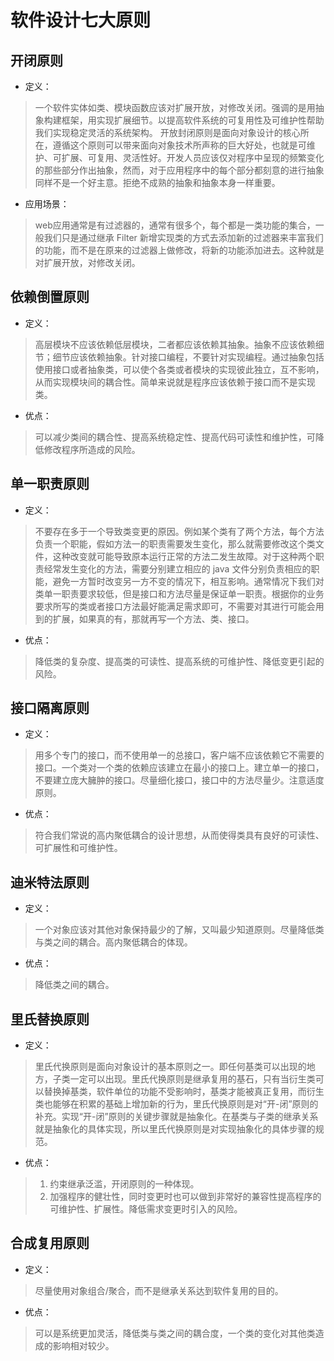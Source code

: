 # 软件设计七大原则
## 开闭原则
* 定义：
> 一个软件实体如类、模块函数应该对扩展开放，对修改关闭。强调的是用抽象构建框架，用实现扩展细节。以提高软件系统的可复用性及可维护性帮助我们实现稳定灵活的系统架构。
> 开放封闭原则是面向对象设计的核心所在，遵循这个原则可以带来面向对象技术所声称的巨大好处，也就是可维护、可扩展、可复用、灵活性好。开发人员应该仅对程序中呈现的频繁变化的那些部分作出抽象，然而，对于应用程序中的每个部分都刻意的进行抽象同样不是一个好主意。拒绝不成熟的抽象和抽象本身一样重要。
* 应用场景：
> web应用通常是有过滤器的，通常有很多个，每个都是一类功能的集合，一般我们只是通过继承 Filter 新增实现类的方式去添加新的过滤器来丰富我们的功能，而不是在原来的过滤器上做修改，将新的功能添加进去。这种就是对扩展开放，对修改关闭。
## 依赖倒置原则
* 定义：
> 高层模块不应该依赖低层模块，二者都应该依赖其抽象。抽象不应该依赖细节；细节应该依赖抽象。针对接口编程，不要针对实现编程。通过抽象包括使用接口或者抽象类，可以使个各类或者模块的实现彼此独立，互不影响，从而实现模块间的耦合性。简单来说就是程序应该依赖于接口而不是实现类。
* 优点：
> 可以减少类间的耦合性、提高系统稳定性、提高代码可读性和维护性，可降低修改程序所造成的风险。
## 单一职责原则
* 定义：
> 不要存在多于一个导致类变更的原因。例如某个类有了两个方法，每个方法负责一个职能，假如方法一的职责需要发生变化，那么就需要修改这个类文件，这种改变就可能导致原本运行正常的方法二发生故障。对于这种两个职责经常发生变化的方法，需要分别建立相应的 java 文件分别负责相应的职能，避免一方暂时改变另一方不变的情况下，相互影响。通常情况下我们对类单一职责要求较低，但是接口和方法尽量是保证单一职责。根据你的业务要求所写的类或者接口方法最好能满足需求即可，不需要对其进行可能会用到的扩展，如果真的有，那就再写一个方法、类、接口。
* 优点：
>降低类的复杂度、提高类的可读性、提高系统的可维护性、降低变更引起的风险。
## 接口隔离原则
* 定义：
> 用多个专门的接口，而不使用单一的总接口，客户端不应该依赖它不需要的接口。一个类对一个类的依赖应该建立在最小的接口上。建立单一的接口，不要建立庞大臃肿的接口。尽量细化接口，接口中的方法尽量少。注意适度原则。
* 优点：
> 符合我们常说的高内聚低耦合的设计思想，从而使得类具有良好的可读性、可扩展性和可维护性。
## 迪米特法原则
* 定义：
> 一个对象应该对其他对象保持最少的了解，又叫最少知道原则。尽量降低类与类之间的耦合。高内聚低耦合的体现。
* 优点：
> 降低类之间的耦合。
## 里氏替换原则
* 定义：
> 里氏代换原则是面向对象设计的基本原则之一。即任何基类可以出现的地方，子类一定可以出现。里氏代换原则是继承复用的基石，只有当衍生类可以替换掉基类，软件单位的功能不受影响时，基类才能被真正复用，而衍生类也能够在积累的基础上增加新的行为，里氏代换原则是对“开-闭”原则的补充。实现“开-闭”原则的关键步骤就是抽象化。在基类与子类的继承关系就是抽象化的具体实现，所以里氏代换原则是对实现抽象化的具体步骤的规范。
* 优点：
> 1. 约束继承泛滥，开闭原则的一种体现。
> 2. 加强程序的健壮性，同时变更时也可以做到非常好的兼容性提高程序的可维护性、扩展性。降低需求变更时引入的风险。
## 合成复用原则
* 定义：
> 尽量使用对象组合/聚合，而不是继承关系达到软件复用的目的。
* 优点：
> 可以是系统更加灵活，降低类与类之间的耦合度，一个类的变化对其他类造成的影响相对较少。